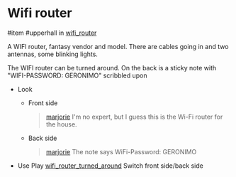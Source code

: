 # Wifi router

#item #upperhall in [wifi_router](../closeups/wifi_router.md)

A WIFI router, fantasy vendor and model. There are cables going in and two antennas, some blinking lights.

The WIFI router can be turned around. On the back is a sticky note with "WIFI-PASSWORD: GERONIMO" scribbled upon

- Look
	- Front side
		
		> [marjorie](../characters/marjorie.md)
		> I'm no expert, but I guess this is the Wi-Fi router for the house.
		
	- Back side
		
		> [marjorie](../characters/marjorie.md)
		> The note says WiFi-Password: GERONIMO
- Use
	Play [wifi_router_turned_around](../sfx/wifi_router_turned_around.md)
	Switch front side/back side